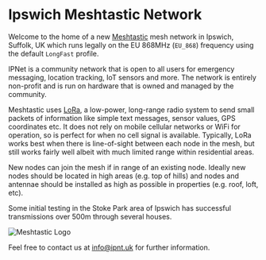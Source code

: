 # Ipswich Meshtastic Network

Welcome to the home of a new [Meshtastic](https://meshtastic.org/) mesh network in Ipswich, Suffolk, UK which runs legally on the EU 868MHz (`EU_868`) frequency using the default `LongFast` profile.

IPNet is a community network that is open to all users for emergency messaging, location tracking, IoT sensors and more. 
The network is entirely non-profit and is run on hardware that is owned and managed by the community.

Meshtastic uses [LoRa](https://en.wikipedia.org/wiki/LoRa), a low-power, long-range radio system to send small packets of information like simple text messages, sensor values, GPS coordinates etc.
It does not rely on mobile cellular networks or WiFi for operation, so is perfect for when no cell signal is available. Typically, LoRa works best when there is line-of-sight between each node in the mesh, but still works fairly well albeit with much limited range within residential areas.

New nodes can join the mesh if in range of an existing node. Ideally new nodes should be located in high areas (e.g. top of hills) and nodes and antennae should be installed as high as possible in properties (e.g. roof, loft, etc).

Some initial testing in the Stoke Park area of Ipswich has successful transmissions over 500m through several houses.

![Meshtastic Logo](/images/meshtastic-128.png)

Feel free to contact us at [info@ipnt.uk](mailto:info@ipnt.uk?subject=Query) for further information.
